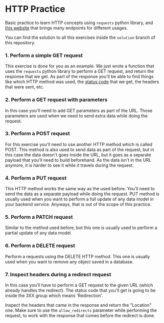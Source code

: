 # HTTP Practice

Basic practice to learn HTTP concepts using `requests` python library, and [this website](https://httpbin.org/) that brings many endpoints for different usages.

You can find the solution to all this exercises inside the `solution` branch of this repository.

### 1. Perform a simple GET request

This exercise is done for you as an example. We just wrote a function that uses the `requests` python library to perform a GET request, and return the response that we get. As part of the response you'll be able to find things like which HTTP method was used, the [status code](https://en.wikipedia.org/wiki/List_of_HTTP_status_codes) that we get, the headers that were sent, etc.


### 2. Perform a GET request with parameters

In this case you'll need to add GET parameters as part of the URL. Those parameters are used when we need to send extra data while doing the request.


### 3. Perform a POST request

For this exercise you'll need to use another HTTP method which is called POST. This method is also used to send data as part of the request, but in this case the data doesn't goes inside the URL, but it goes as a separate payload that you'll need to build beforehand. As the data isn't in the URL anymore, it is harder to see it while it travels during the request.


### 4. Perform a PUT request

This HTTP method works the same way as the used before. You'll need to send the data as a separate payload while doing the request. PUT method is usually used when you want to perform a full update of any data model in your backend service. Anyways, that is out of the scope of this practice.


### 5. Perform a PATCH request

Similar to the method used before, but this one is usually used to perform a partial update of any data model.


### 6. Perform a DELETE request

Perform a requests using the DELETE HTTP method. This one is usually used when you want to remove any object saved in a database.


### 7. Inspect headers during a redirect request

In this case you'll have to perform a GET request to the given URL (which already handles the redirect). The status code that you'll get is going to be inside the 3XX group which means 'Redirection'.

Inspect the headers that came in the response and return the "Location" one. Make sure to use the `allow_redirects` parameter while performing the request, to work with the response that comes before the redirect is done.
